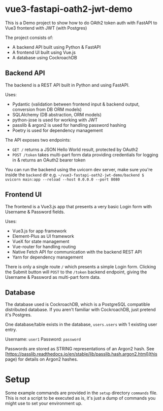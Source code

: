 # vue3-fastapi-oath2-jwt-demo
This is a Demo project to show how to do OAth2 token auth with FastAPI to Vue3 frontend with JWT (with Postgres)

The project consists of:
- A backend API built using Python & FastAPI
- A frontend UI built using Vue.js
- A database using CockroachDB

## Backend API
The backend is a REST API built in Python and using FastAPI.

Uses: 
- Pydantic (validation between frontend input & backend output, conversion from DB ORM models)
- SQLAlchemy (DB abstraction, ORM models)
- python-jose is used for working with JWT
- passlib & argon2 is used for handling password hashing
- Poetry is used for dependency management

The API exposes two endpoints:
- `GET /` returns a JSON Hello World result, protected by OAuth2
- `POST /token` takes multi-part form data providing credentials for logging in & returns an OAuth2 bearer token

You can run the backend using the uvicorn dev server, make sure you're inside the `backend` dir e.g.
`~/vue3-fastapi-oath2-jwt-demo/backend $ uvicorn main:app --reload --host 0.0.0.0 --port 8080` 

## Frontend UI
The frontend is a Vue3.js app that presents a very basic Login form with Username & Password fields.

Uses:
- Vue3.js for app framework 
- Element-Plus as UI framework
- VueX for state management
- Vue-router for handling routing
- Native Fetch API for communication with the backend REST API
- Yarn for dependency management

There is only a single route `/` which presents a simple Login form.
Clicking the Submit button will `POST` to the `/token` backend endpoint, giving the Username & Password as multi-part form data.

## Database
The database used is CockroachDB, which is a PostgreSQL compatible distributed database.
If you aren't familiar with CockroachDB, just pretend it's Postgres.

One database/table exists in the database, `users.users` with 1 existing user entry.

Username: `user1`
Password: `password`

Passwords are stored as STRING representations of an Argon2 hash. 
See [https://passlib.readthedocs.io/en/stable/lib/passlib.hash.argon2.html](this page) for details on Argon2 hashes.

# Setup
Some example commands are provided in the `setup` directory `commands` file.
This is not a script to be executed as is, it's just a dump of commands you might use to set your environment up.
